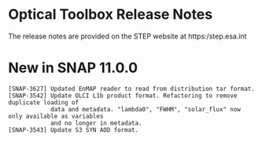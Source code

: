 Optical Toolbox Release Notes
================================

The release notes are provided on the STEP website at https:/step.esa.int

# New in SNAP 11.0.0
    [SNAP-3627] Updated EnMAP reader to read from distribution tar format.
    [SNAP-3542] Update OLCI L1b product format. Refactoring to remove duplicate loading of
                data and metadata. "lambda0", "FWHM", "solar_flux" now only available as variables 
                and no longer in metadata. 
    [SNAP-3543] Update S3 SYN AOD format.
